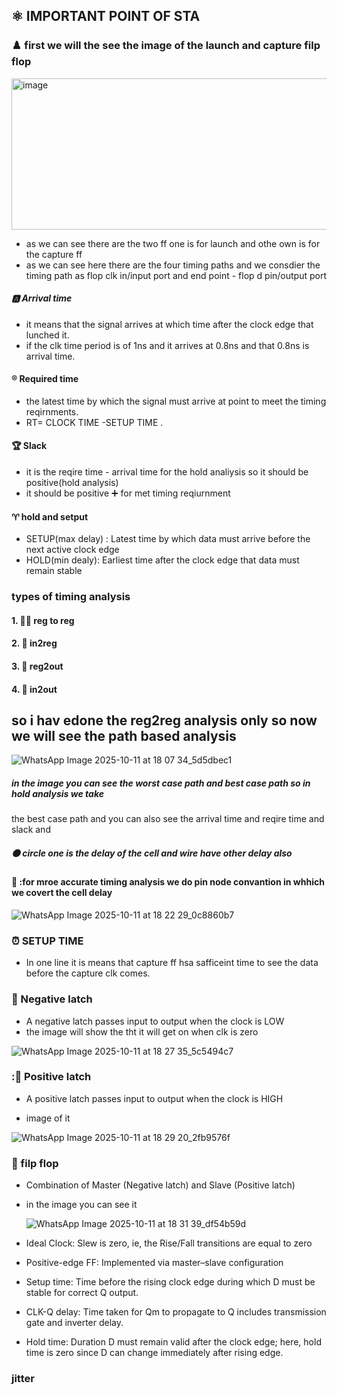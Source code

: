 ## ⚛️ IMPORTANT POINT OF STA 

### ♟️ first we will the see the image of the launch and capture filp flop


<img width="600" height="242" alt="image" src="https://github.com/user-attachments/assets/9ab2f8db-34f5-472a-9dba-d5774663cfa1" />


- as we can see there are the two ff one is for launch and othe own is for the capture ff
- as we can see here there are the four timing paths and we consdier the timing path as flop clk in/input port and end point - flop d pin/output port

##### 🅰️ Arrival time 

- it means that the signal arrives at which time after the clock edge that lunched it.
- if the clk time period is of 1ns and it arrives at 0.8ns and that 0.8ns is arrival time.
  
#### ®️ Required time 

- the latest time by which the signal must arrive at point to meet the timing reqirnments.
- RT= CLOCK TIME -SETUP TIME .

#### 🏆 Slack
- it is the reqire time - arrival time for the hold analiysis so it should be positive(hold analysis)
- it should be positive ➕ for met timing reqiurnment


#### ♈ hold and setput
- SETUP(max delay) : Latest time by which data must arrive before the next active clock edge
- HOLD(min dealy): Earliest time after the clock edge that data must remain stable



### types of timing analysis
  
  #### 1. 🧜‍♂️ reg to reg
  #### 2. 🐪 in2reg
  #### 3. 🍬 reg2out
  #### 4. 🐼 in2out

## so i hav edone the reg2reg analysis only so now we will see the path based analysis

  ![WhatsApp Image 2025-10-11 at 18 07 34_5d5dbec1](https://github.com/user-attachments/assets/c92fb537-6677-43b2-886c-766a812dbbe9)



##### in the image you can see the worst case path and best case path so in hold analysis we take 
the best case path and you can also see the arrival time and reqire time and slack and 
##### ⚫ circle one is the delay of the cell and wire have other delay also   

 
#### 🧮 :for mroe accurate timing analysis we do pin node convantion in whhich we covert the cell delay 

![WhatsApp Image 2025-10-11 at 18 22 29_0c8860b7](https://github.com/user-attachments/assets/3f5f8e67-a093-46d6-bb72-9d3c1052c5f9)


### ⏰ SETUP TIME 

- In one line it is means that capture ff hsa safficeint time to see the data before the capture clk comes.


### 🫥 Negative latch 
  - A negative latch passes input to output when the clock is LOW
  - the image will show the tht it will get on when clk is zero

 
![WhatsApp Image 2025-10-11 at 18 27 35_5c5494c7](https://github.com/user-attachments/assets/60688bd2-932e-46e0-9dbd-69abcf7ca1f2)


### :🔮 Positive latch

- A positive latch passes input to output when the clock is HIGH

- image of it


![WhatsApp Image 2025-10-11 at 18 29 20_2fb9576f](https://github.com/user-attachments/assets/16fedefb-fad1-4f62-93c2-208f7d5d910d)


### 👟 filp flop

 - Combination of Master (Negative latch) and Slave (Positive latch)
 - in the image you can see it

   ![WhatsApp Image 2025-10-11 at 18 31 39_df54b59d](https://github.com/user-attachments/assets/f26c2d4c-1db2-49d9-a93a-1ee1d067a4bc)

- Ideal Clock: Slew is zero, ie, the Rise/Fall transitions are equal to zero

- Positive-edge FF: Implemented via master–slave configuration

- Setup time: Time before the rising clock edge during which D must be stable for correct Q output.

- CLK-Q delay: Time taken for Qm to propagate to Q includes transmission gate and inverter delay.

- Hold time: Duration D must remain valid after the clock edge; here, hold time is zero since D can change immediately after rising edge.


### jitter 

























  

